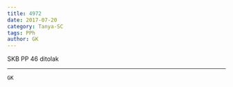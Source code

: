 ```yaml
---
title: 4972
date: 2017-07-20
category: Tanya-SC
tags: PPh
author: GK
---
```


SKB PP 46 ditolak

---



`GK`
